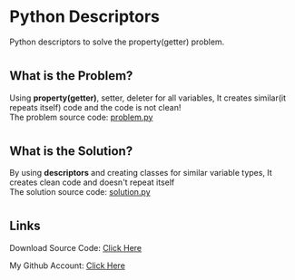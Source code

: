 # Python Descriptors

Python descriptors to solve the property(getter) problem.

#

## What is the Problem?

Using **property(getter)**, setter, deleter for all variables,
It creates similar(it repeats itself) code and the code is not clean!
<br>
The problem source code: [problem.py](problem.py)

#

## What is the Solution?

By using **descriptors** and creating classes for similar variable types,
It creates clean code and doesn't repeat itself
<br>
The solution source code: [solution.py](solution.py)

#

## Links

Download Source Code: [Click Here](https://github.com/dori-dev/python-descriptors/archive/refs/heads/master.zip)

My Github Account: [Click Here](https://github.com/dori-dev/)
